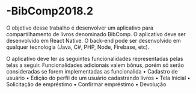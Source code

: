 # -BibComp2018.2
O objetivo desse trabalho é desenvolver um aplicativo para compartilhamento de livros denominado BibComp. O aplicativo deve ser desenvolvido em React Native. O back-end pode ser desenvolvido em qualquer tecnologia (Java, C#, PHP, Node, Firebase, etc).


O aplicativo deve ter as seguintes funcionalidades representadas pelas telas a seguir.
Funcionalidades adicionais valem bônus, porém só serão consideradas se forem
implementadas as funcionalida
• Cadastro de usuário
• Edição do perfil de um usuário cadastrando livros
• Tela Inicial
• Solicitação de empréstimo
• Confirmar empréstimo
• Devolução
